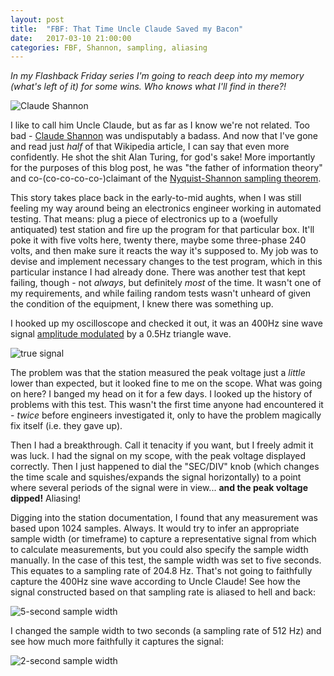 ```yaml
---
layout: post
title:  "FBF: That Time Uncle Claude Saved my Bacon"
date:   2017-03-10 21:00:00 
categories: FBF, Shannon, sampling, aliasing
---
```


[//]: # (Image References)
[im01]: https://github.com/jeremy-shannon/CarND-Advanced-Lane-Lines/blob/master/output_images/01-calibration.png?raw=true "Chessboard Calibration"
[im02]: https://github.com/jeremy-shannon/CarND-Advanced-Lane-Lines/blob/master/output_images/02-undistort_chessboard.png?raw=true "Undistorted Chessboard"
[im03]: https://github.com/jeremy-shannon/CarND-Advanced-Lane-Lines/blob/master/output_images/03-undistort.png?raw=true "Undistorted Dashcam Image"
[im04]: https://github.com/jeremy-shannon/CarND-Advanced-Lane-Lines/blob/master/output_images/04-unwarp.png?raw=true "Perspective Transform"
[im05]: https://github.com/jeremy-shannon/CarND-Advanced-Lane-Lines/blob/master/output_images/05-colorspace_exploration.png?raw=true "Colorspace Exploration"
[im06]: https://github.com/jeremy-shannon/CarND-Advanced-Lane-Lines/blob/master/output_images/09-sobel_magnitude_and_direction.png?raw=true "Sobel Magnitude & Direction"
[im07]: https://github.com/jeremy-shannon/CarND-Advanced-Lane-Lines/blob/master/output_images/11-hls_l_channel.png?raw=true "HLS L-Channel"
[im08]: https://github.com/jeremy-shannon/CarND-Advanced-Lane-Lines/blob/master/output_images/12-lab_b_channel.png?raw=true "LAB B-Channel"
[im09]: https://github.com/jeremy-shannon/CarND-Advanced-Lane-Lines/blob/master/output_images/13-pipeline_all_test_images.png?raw=true "Processing Pipeline for All Test Images"
[im10]: https://github.com/jeremy-shannon/CarND-Advanced-Lane-Lines/blob/master/output_images/14-sliding_window_polyfit.png?raw=true "Sliding Window Polyfit"
[im11]: https://github.com/jeremy-shannon/CarND-Advanced-Lane-Lines/blob/master/output_images/15-sliding_window_histogram.png?raw=true "Sliding Window Histogram"
[im12]: https://github.com/jeremy-shannon/CarND-Advanced-Lane-Lines/blob/master/output_images/16-polyfit_from_previous_fit.png?raw=true "Polyfit Using Previous Fit"
[im13]: https://github.com/jeremy-shannon/CarND-Advanced-Lane-Lines/blob/master/output_images/17-draw_lane.png?raw=true "Lane Drawn onto Original Image"
[im14]: https://github.com/jeremy-shannon/CarND-Advanced-Lane-Lines/blob/master/output_images/18-draw_data.png?raw=true "Data Drawn onto Original Image"

*In my Flashback Friday series I'm going to reach deep into my memory (what's left of it) for some wins. Who knows what I'll find in there?!*

![Claude Shannon](xxxxxxxxxx)

I like to call him Uncle Claude, but as far as I know we're not related. Too bad - [Claude Shannon](https://en.wikipedia.org/wiki/Claude_Shannon) was undisputably a badass. And now that I've gone and read just *half* of that Wikipedia article, I can say that even more confidently. He shot the shit Alan Turing, for god's sake! More importantly for the purposes of this blog post, he was "the father of information theory" and co-(co-co-co-co-)claimant of the [Nyquist-Shannon sampling theorem](https://en.wikipedia.org/wiki/Nyquist%E2%80%93Shannon_sampling_theorem).

This story takes place back in the early-to-mid aughts, when I was still feeling my way around being an electronics engineer working in automated testing. That means: plug a piece of electronics up to a (woefully antiquated) test station and fire up the program for that particular box. It'll poke it with five volts here, twenty there, maybe some three-phase 240 volts, and then make sure it reacts the way it's supposed to. My job was to devise and implement necessary changes to the test program, which in this particular instance I had already done. There was another test that kept failing, though - not *always*, but definitely *most* of the time. It wasn't one of my requirements, and while failing random tests wasn't unheard of given the condition of the equipment, I knew there was something up.

I hooked up my oscilloscope and checked it out, it was an 400Hz sine wave signal [amplitude modulated](https://en.wikipedia.org/wiki/Amplitude_modulation) by a 0.5Hz triangle wave. 

![true signal](xxxxxxxxxx)

The problem was that the station measured the peak voltage just a *little* lower than expected, but it looked fine to me on the scope. What was going on here? I banged my head on it for a few days. I looked up the history of problems with this test. This wasn't the first time anyone had encountered it - *twice* before engineers investigated it, only to have the problem magically fix itself (i.e. they gave up). 

Then I had a breakthrough. Call it tenacity if you want, but I freely admit it was luck. I had the signal on my scope, with the peak voltage displayed correctly. Then I just happened to dial the "SEC/DIV" knob (which changes the time scale and squishes/expands the signal horizontally) to a point where several periods of the signal were in view... **and the peak voltage dipped!** Aliasing!

Digging into the station documentation, I found that any measurement was based upon 1024 samples. Always. It would try to infer an appropriate sample width (or timeframe) to capture a representative signal from which to calculate measurements, but you could also specify the sample width manually. In the case of this test, the sample width was set to five seconds. This equates to a sampling rate of 204.8 Hz. That's not going to faithfully capture the 400Hz sine wave according to Uncle Claude! See how the signal constructed based on that sampling rate is aliased to hell and back:

![5-second sample width](xxxxxxxxxx)

I changed the sample width to two seconds (a sampling rate of 512 Hz) and see how much more faithfully it captures the signal:

![2-second sample width](xxxxxxxxxx)
